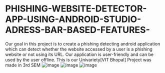 # PHISHING-WEBSITE-DETECTOR-APP-USING-ANDROID-STUDIO-ADRESS-BAR-BASED-FEATURES-
Our goal in this project is to create a phishing detecting android application which can detect whether the website accessed by a user is a phishing website or not using its URL. Our application is user-friendly and can be used by the user offline.
This is our Univariety[VIT Bhopal] Project was made in 3rd SEM
![image](https://user-images.githubusercontent.com/81254268/203391324-cb3662a7-56a3-4a64-b33a-e3cb6919f8b9.png)
![image](https://user-images.githubusercontent.com/81254268/203391348-7fd2380c-ff57-49ae-9db4-e7be3607fb00.png)
![image](https://user-images.githubusercontent.com/81254268/203391374-c6c8b37b-8829-4368-99f1-144ffa0d7931.png)
